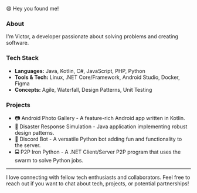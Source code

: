 😄 Hey you found me!

### About

I'm Victor, a developer passionate about solving problems and creating software.

### Tech Stack

- **Languages:** Java, Kotlin, C#, JavaScript, PHP, Python
- **Tools & Tech:**  Linux, .NET Core/Framework, Android Studio, Docker, Figma
- **Concepts:** Agile, Waterfall, Design Patterns, Unit Testing

### Projects

- 📷 Android Photo Gallery - A feature-rich Android app written in Kotlin.
- 🚨 Disaster Response Simulation - Java application implementing robust design patterns.
- 🤖 Discord Bot - A versatile Python bot adding fun and functionality to the server.
- 🚍 P2P Iron Python - A .NET Client/Server P2P program that uses the swarm to solve Python jobs.

---

I love connecting with fellow tech enthusiasts and collaborators. Feel free to reach out if you want to chat about tech, projects, or potential partnerships!



<!--
**cMarteli/cMarteli** is a ✨ _special_ ✨ repository because its `README.md` (this file) appears on your GitHub profile.

Here are some ideas to get you started:

- 🔭 I’m currently working on ...
- 🌱 I’m currently learning ...
- 👯 I’m looking to collaborate on ...
- 🤔 I’m looking for help with ...
- 💬 Ask me about ...
- 📫 How to reach me: ...
- 😄 Pronouns: ...
- ⚡ Fun fact: ...
-->
